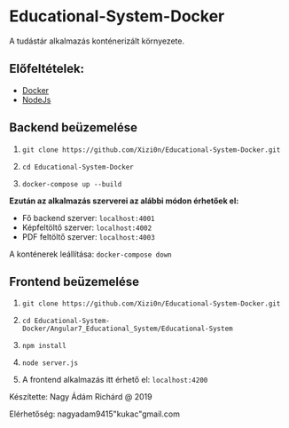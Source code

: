 # Educational-System-Docker

A tudástár alkalmazás konténerizált környezete.

## Előfeltételek:
- [Docker](https://www.docker.com/)
- [NodeJs](https://nodejs.org/en/)

##  Backend beüzemelése

1. `git clone https://github.com/Xizi0n/Educational-System-Docker.git`

2. `cd Educational-System-Docker`

3. `docker-compose up --build`

**Ezután az alkalmazás szerverei az alábbi módon érhetőek el:**
- Fő backend szerver:   `localhost:4001`
- Képfeltöltő szerver:  `localhost:4002`
- PDF feltöltő szerver: `localhost:4003`

A konténerek leállítása: `docker-compose down`

## Frontend beüzemelése

1. `git clone https://github.com/Xizi0n/Educational-System-Docker.git`

2. `cd Educational-System-Docker/Angular7_Educational_System/Educational-System`

3. `npm install`

4. `node server.js`

5. A frontend alkalmazás itt érhető el: `localhost:4200`

Készítette: Nagy Ádám Richárd @ 2019

Elérhetőség: nagyadam9415"kukac"gmail.com
